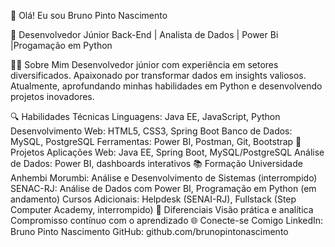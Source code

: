 👋 Olá! Eu sou Bruno Pinto Nascimento

🔧 Desenvolvedor Júnior Back-End | Analista de Dados | Power Bi |Progamação em Python

🧑‍💻 Sobre Mim
Desenvolvedor júnior com experiência em setores diversificados. Apaixonado por transformar dados em insights valiosos. Atualmente, aprofundando minhas habilidades em Python e desenvolvendo projetos inovadores.

🔍 Habilidades Técnicas
Linguagens: Java EE, JavaScript, Python
Desenvolvimento Web: HTML5, CSS3, Spring Boot
Banco de Dados: MySQL, PostgreSQL
Ferramentas: Power BI, Postman, Git, Bootstrap
🚀 Projetos
Aplicações Web: Java EE, Spring Boot, MySQL/PostgreSQL
Análise de Dados: Power BI, dashboards interativos
📚 Formação
Universidade Anhembi Morumbi: Análise e Desenvolvimento de Sistemas (interrompido)
SENAC-RJ: Análise de Dados com Power BI, Programação em Python (em andamento)
Cursos Adicionais: Helpdesk (SENAI-RJ), Fullstack (Step Computer Academy, interrompido)
🌟 Diferenciais
Visão prática e analítica
Compromisso contínuo com o aprendizado
🌐 Conecte-se Comigo
LinkedIn: Bruno Pinto Nascimento
GitHub: github.com/brunopintonascimento
